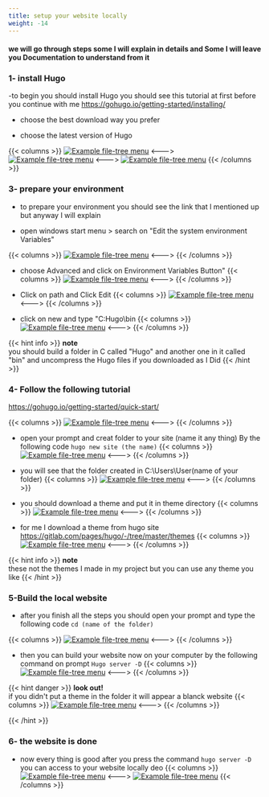 ```yaml
---
title: setup your website locally
weight: -14
---
```

#### we will go through steps some I will explain in details  and Some I will leave you Documentation to understand from it 

### 1- install Hugo 
-to begin you should install Hugo you should see this tutorial at first before you continue with me 
https://gohugo.io/getting-started/installing/

- choose the best download way you prefer 

- choose the latest version of Hugo

{{< columns >}} <!-- begin columns block -->
[![Example file-tree menu](/media/1-wowl.png)](/media/1-wowl.png)
<---> <!-- magic sparator, between columns -->
[![Example file-tree menu](/media/2-wowl.png)](/media/2-wowl.png)
<---> <!-- magic sparator, between columns -->
[![Example file-tree menu](/media/4-wowl.png)](/media/4-wowl.png)
{{< /columns >}}

### 3- prepare your environment 
- to prepare your environment you should see the link that I mentioned up but anyway I will explain 

- open windows start menu > search on "Edit the system environment Variables"

{{< columns >}} <!-- begin columns block -->
[![Example file-tree menu](/media/5-wowl.png)](/media/5-wowl.png)
<---> <!-- magic sparator, between columns -->
{{< /columns >}}

- choose Advanced and click on Environment Variables Button" 
{{< columns >}} <!-- begin columns block -->
[![Example file-tree menu](/media/6-wowl.png)](/media/6-wowl.png)
<---> <!-- magic sparator, between columns -->
{{< /columns >}}

- Click on path and Click Edit 
{{< columns >}} <!-- begin columns block -->
[![Example file-tree menu](/media/7-wowl.png)](/media/7-wowl.png)
<---> <!-- magic sparator, between columns -->
{{< /columns >}}

- click on new and type "C:Hugo\bin
{{< columns >}} <!-- begin columns block -->
[![Example file-tree menu](/media/8-wowl.png)](/media/8-wowl.png)
<---> <!-- magic sparator, between columns -->
{{< /columns >}}

{{< hint info >}}
**note**\
you should build a folder in C called "Hugo" and another one in it called "bin"
and uncompress the Hugo files if you downloaded as I Did
{{< /hint >}}

### 4- Follow the following tutorial
https://gohugo.io/getting-started/quick-start/

{{< columns >}} <!-- begin columns block -->
[![Example file-tree menu](/media/9-wowl.png)](/media/9-wowl.png)
<---> <!-- magic sparator, between columns -->
{{< /columns >}}

- open your prompt and creat folder to your site (name it any thing)
By the following code ```hugo new site (the name)```
 {{< columns >}} <!-- begin columns block -->
[![Example file-tree menu](/media/10-wowl.png)](/media/10-wowl.png)
<---> <!-- magic sparator, between columns -->
{{< /columns >}}

- you will see that the folder created in C:\Users\User\(name of your folder)
 {{< columns >}} <!-- begin columns block -->
[![Example file-tree menu](/media/11-wowl.png)](/media/11-wowl.png)
<---> <!-- magic sparator, between columns -->
{{< /columns >}}

- you should download a theme and put it in theme directory
 {{< columns >}} <!-- begin columns block -->
[![Example file-tree menu](/media/12-wowl.png)](/media/12-wowl.png)
<---> <!-- magic sparator, between columns -->
{{< /columns >}}

- for me I download a theme from hugo site
https://gitlab.com/pages/hugo/-/tree/master/themes
{{< columns >}} <!-- begin columns block -->
[![Example file-tree menu](/media/13-wowl.png)](/media/13-wowl.png)
<---> <!-- magic sparator, between columns -->
{{< /columns >}}


{{< hint info >}}
**note**\
these not the themes I made in my project but you can
use any theme you like
{{< /hint >}}

### 5-Build the local website 
- after you finish all the steps you should open your 
prompt and type the following code ```cd (name of the folder)```

{{< columns >}} <!-- begin columns block -->
[![Example file-tree menu](/media/13-wowl.png)](/media/13-wowl.png)
<---> <!-- magic sparator, between columns -->
{{< /columns >}}

- then you can build your website now on your computer by the following
command on prompt ```Hugo server -D```
{{< columns >}} <!-- begin columns block -->
[![Example file-tree menu](/media/16-wowl.png)](/media/16-wowl.png)
<---> <!-- magic sparator, between columns -->
{{< /columns >}}

{{< hint danger >}}
**look out!**\
if you didn't put a theme in the folder it will appear 
a blanck website
{{< columns >}} <!-- begin columns block -->
[![Example file-tree menu](/media/17-wowl.png)](/media/17-wowl.png)
<---> <!-- magic sparator, between columns -->
{{< /columns >}}

{{< /hint >}}

### 6- the website is done 
- now every thing is good after you press the command ```hugo server -D``` you can 
access to your website locally deo
{{< columns >}} <!-- begin columns block -->
[![Example file-tree menu](/media/18-wowl.png)](/media/18-wowl.png)
<---> <!-- magic sparator, between columns -->
[![Example file-tree menu](/media/19-wowl.png)](/media/19-wowl.png)
{{< /columns >}}
